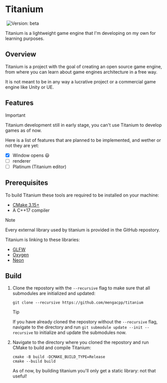 
# Titanium

![[](LICENSE)](https://img.shields.io/badge/License-MIT-4078c0.svg)
![Version: beta](https://img.shields.io/badge/Version-beta-333.svg)

Titanium is a lightweight game engine that I'm developing on my own for learning purposes.

## Overview

Titanium is a project with the goal of creating an open source game engine, from where you can learn about game engines architecture in a free way.

It is not meant to be in any way a lucrative project or a commercial game engine like Unity or UE.

## Features

> [!IMPORTANT]
> Titanium development still in early stage, you can't use Titanium to develop games as of now.

Here is a list of features that are planned to be implemented, and wether or not they are yet:

- [x] Window opens 😃
- [ ] renderer
- [ ] Platinum (Titanium editor)

## Prerequisites

To build Titanium these tools are required to be installed on your machine:

- [CMake 3.15+](https://cmake.org)
- A C++17 compiler

> [!NOTE]
> Every external library used by titanium is provided in the GitHub repostory.

Titanium is linking to these libraries:

- [GLFW](https://github.com/glfw/glfw)
- [Oxygen](https://github.com/mengacpp/oxygen)
- [Neon](https://github.com/mengacpp/neon)

## Build

1. Clone the repostory with the `--recursive` flag to make sure that all submodules are initialized and updated:

    ```cli
    git clone --recursive https://github.com/mengacpp/titanium
    ```

    > [!TIP]
    > If you have already cloned the repostory without the `--recursive` flag, navigate to the directory and run `git submodule update --init --recursive` to initialize and update the submodules now.
2. Navigate to the directory where you cloned the repostory and run CMake to build and compile Titanium:

    ```cli
    cmake -B build -DCMAKE_BUILD_TYPE=Release
    cmake --build build
    ```

    As of now, by building titanium you'll only get a static library: not that useful!
